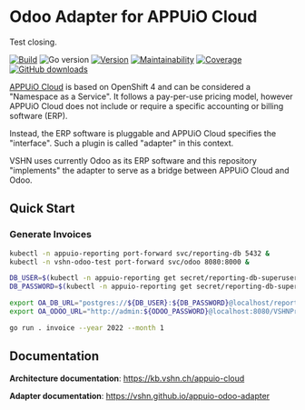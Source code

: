 # Odoo Adapter for APPUiO Cloud

Test closing.

[![Build](https://img.shields.io/github/workflow/status/vshn/appuio-odoo-adapter/Test)][build]
![Go version](https://img.shields.io/github/go-mod/go-version/vshn/appuio-odoo-adapter)
[![Version](https://img.shields.io/github/v/release/vshn/appuio-odoo-adapter)][releases]
[![Maintainability](https://img.shields.io/codeclimate/maintainability/vshn/appuio-odoo-adapter)][codeclimate]
[![Coverage](https://img.shields.io/codeclimate/coverage/vshn/appuio-odoo-adapter)][codeclimate]
[![GitHub downloads](https://img.shields.io/github/downloads/vshn/appuio-odoo-adapter/total)][releases]

[build]: https://github.com/vshn/appuio-odoo-adapter/actions?query=workflow%3ATest
[releases]: https://github.com/vshn/appuio-odoo-adapter/releases
[codeclimate]: https://codeclimate.com/github/vshn/appuio-odoo-adapter

[APPUiO Cloud](https://appuio.cloud) is based on OpenShift 4 and can be considered a "Namespace as a Service".
It follows a pay-per-use pricing model, however APPUiO Cloud does not include or require a specific accounting or billing software (ERP).

Instead, the ERP software is pluggable and APPUiO Cloud specifies the "interface".
Such a plugin is called "adapter" in this context.

VSHN uses currently Odoo as its ERP software and this repository "implements" the adapter to serve as a bridge between APPUiO Cloud and Odoo.

## Quick Start

### Generate Invoices

```sh
kubectl -n appuio-reporting port-forward svc/reporting-db 5432 &
kubectl -n vshn-odoo-test port-forward svc/odoo 8080:8000 &

DB_USER=$(kubectl -n appuio-reporting get secret/reporting-db-superuser -o jsonpath='{.data.user}' | base64 --decode)
DB_PASSWORD=$(kubectl -n appuio-reporting get secret/reporting-db-superuser -o jsonpath='{.data.password}' | base64 --decode)

export OA_DB_URL="postgres://${DB_USER}:${DB_PASSWORD}@localhost/reporting?sslmode=disable"
export OA_ODOO_URL="http://admin:${ODOO_PASSWORD}@localhost:8080/VSHNProd_2022-01-31"

go run . invoice --year 2022 --month 1
```

## Documentation

**Architecture documentation**: https://kb.vshn.ch/appuio-cloud

**Adapter documentation**: https://vshn.github.io/appuio-odoo-adapter
